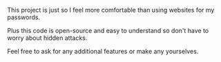 This project is just so I feel more comfortable than using websites for my passwords.

Plus this code is open-source and easy to understand so don't have to worry about hidden attacks.

Feel free to ask for any additional features or make any yourselves.

